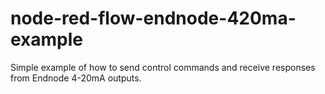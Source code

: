 # node-red-flow-endnode-420ma-example

Simple example of how to send  control commands and receive responses from Endnode 4-20mA outputs.
